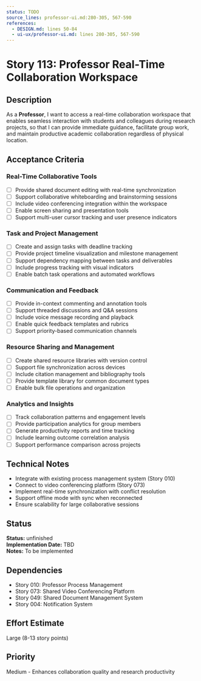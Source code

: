 ```yaml
---
status: TODO
source_lines: professor-ui.md:280-305, 567-590
references:
  - DESIGN.md: lines 50-84
  - ui-ux/professor-ui.md: lines 280-305, 567-590
---
```


# Story 113: Professor Real-Time Collaboration Workspace

## Description
As a **Professor**, I want to access a real-time collaboration workspace that enables seamless interaction with students and colleagues during research projects, so that I can provide immediate guidance, facilitate group work, and maintain productive academic collaboration regardless of physical location.

## Acceptance Criteria

### Real-Time Collaborative Tools
- [ ] Provide shared document editing with real-time synchronization
- [ ] Support collaborative whiteboarding and brainstorming sessions
- [ ] Include video conferencing integration within the workspace
- [ ] Enable screen sharing and presentation tools
- [ ] Support multi-user cursor tracking and user presence indicators

### Task and Project Management
- [ ] Create and assign tasks with deadline tracking
- [ ] Provide project timeline visualization and milestone management
- [ ] Support dependency mapping between tasks and deliverables
- [ ] Include progress tracking with visual indicators
- [ ] Enable batch task operations and automated workflows

### Communication and Feedback
- [ ] Provide in-context commenting and annotation tools
- [ ] Support threaded discussions and Q&A sessions
- [ ] Include voice message recording and playback
- [ ] Enable quick feedback templates and rubrics
- [ ] Support priority-based communication channels

### Resource Sharing and Management
- [ ] Create shared resource libraries with version control
- [ ] Support file synchronization across devices
- [ ] Include citation management and bibliography tools
- [ ] Provide template library for common document types
- [ ] Enable bulk file operations and organization

### Analytics and Insights
- [ ] Track collaboration patterns and engagement levels
- [ ] Provide participation analytics for group members
- [ ] Generate productivity reports and time tracking
- [ ] Include learning outcome correlation analysis
- [ ] Support performance comparison across projects

## Technical Notes
- Integrate with existing process management system (Story 010)
- Connect to video conferencing platform (Story 073)
- Implement real-time synchronization with conflict resolution
- Support offline mode with sync when reconnected
- Ensure scalability for large collaborative sessions


## Status
**Status:** unfinished  
**Implementation Date:** TBD  
**Notes:** To be implemented
## Dependencies
- Story 010: Professor Process Management
- Story 073: Shared Video Conferencing Platform
- Story 049: Shared Document Management System
- Story 004: Notification System

## Effort Estimate
Large (8-13 story points)

## Priority
Medium - Enhances collaboration quality and research productivity